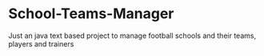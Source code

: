 # School-Teams-Manager
Just an java text based project to manage football schools and their teams, players and trainers
